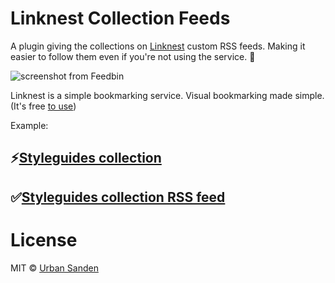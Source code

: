 # Linknest Collection Feeds

A plugin giving the collections on [Linknest](https://linknest.cc) custom RSS feeds. Making it easier to follow them even if you're not using the service. 💪

![screenshot from Feedbin](https://cloud.githubusercontent.com/assets/307676/14327113/3c972e16-fc31-11e5-9eba-4b62c9af27b6.png)


Linknest is a simple bookmarking service. Visual bookmarking made simple. (It's free [to use](https://linknest.cc/login/?q=/login&action=register))

Example: 

## ⚡[Styleguides collection](https://linknest.cc/urban/styleguides/)

## ✅[Styleguides collection RSS feed](https://linknest.cc/urban/styleguides/rssfeed)


# License

MIT © [Urban Sanden](https://github.com/urre)